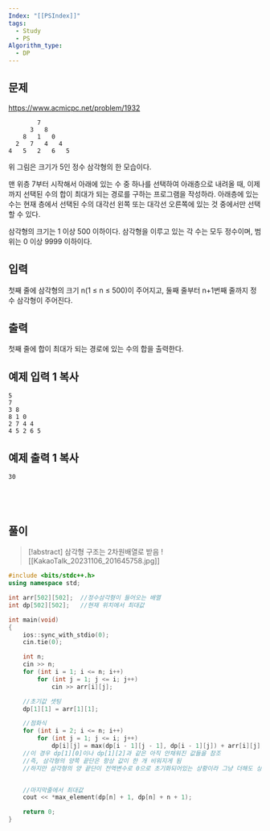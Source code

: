 ```yaml
---
Index: "[[PSIndex]]"
tags:
  - Study
  - PS
Algorithm_type:
  - DP
---
```


## 문제
https://www.acmicpc.net/problem/1932
```
        7
      3   8
    8   1   0
  2   7   4   4
4   5   2   6   5
```

위 그림은 크기가 5인 정수 삼각형의 한 모습이다.

맨 위층 7부터 시작해서 아래에 있는 수 중 하나를 선택하여 아래층으로 내려올 때, 이제까지 선택된 수의 합이 최대가 되는 경로를 구하는 프로그램을 작성하라. 아래층에 있는 수는 현재 층에서 선택된 수의 대각선 왼쪽 또는 대각선 오른쪽에 있는 것 중에서만 선택할 수 있다.

삼각형의 크기는 1 이상 500 이하이다. 삼각형을 이루고 있는 각 수는 모두 정수이며, 범위는 0 이상 9999 이하이다.

## 입력

첫째 줄에 삼각형의 크기 n(1 ≤ n ≤ 500)이 주어지고, 둘째 줄부터 n+1번째 줄까지 정수 삼각형이 주어진다.

## 출력

첫째 줄에 합이 최대가 되는 경로에 있는 수의 합을 출력한다.

## 예제 입력 1 복사

```
5
7
3 8
8 1 0
2 7 4 4
4 5 2 6 5
```

## 예제 출력 1 복사

```
30
```
   
---
## 풀이
> [!abstract] 삼각형 구조는 2차원배열로 받음
> ![[KakaoTalk_20231106_201645758.jpg]]
```cpp
#include <bits/stdc++.h>
using namespace std;

int arr[502][502];  //정수삼각형이 들어오는 배열
int dp[502][502];   //현재 위치에서 최대값

int main(void) 
{
    ios::sync_with_stdio(0);
    cin.tie(0);

    int n;
    cin >> n;
    for (int i = 1; i <= n; i++)
        for (int j = 1; j <= i; j++)
            cin >> arr[i][j];

    //초기값 셋팅
    dp[1][1] = arr[1][1];

    //점화식
    for (int i = 2; i <= n; i++)
        for (int j = 1; j <= i; j++)
            dp[i][j] = max(dp[i - 1][j - 1], dp[i - 1][j]) + arr[i][j];
	//이 경우 dp[1][0]이나 dp[1][2]과 같은 아직 안채워진 값들을 참조
	//즉, 삼각형의 양쪽 끝단은 항상 값이 한 개 비워지게 됨
    //하지만 삼각형의 양 끝단이 전역변수로 0으로 초기화되어있는 상황이라 그냥 더해도 상관없음


    //마지막줄에서 최대값
    cout << *max_element(dp[n] + 1, dp[n] + n + 1);

    return 0;
}
```